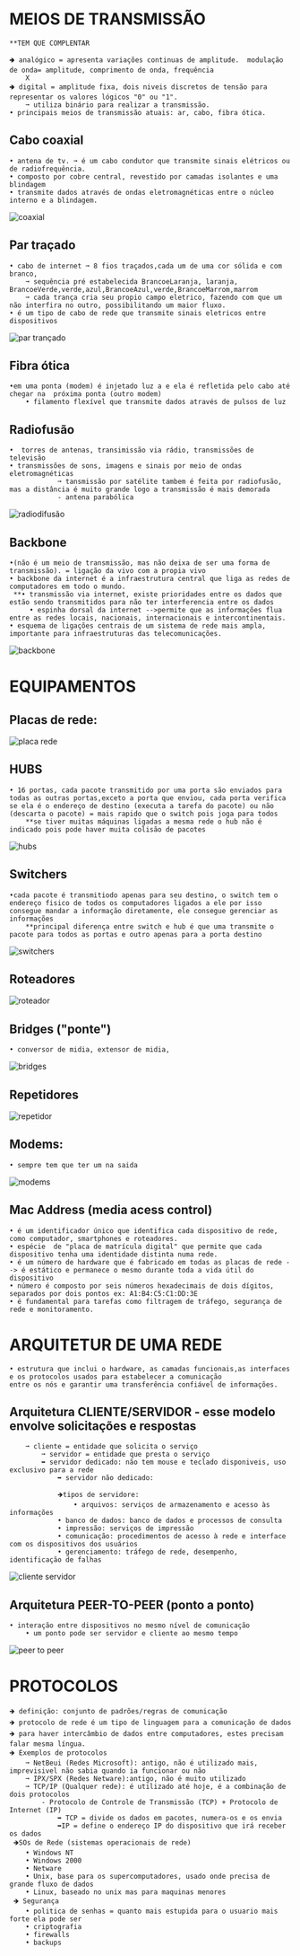 # MEIOS DE TRANSMISSÃO
	**TEM QUE COMPLENTAR

	🢂 analógico = apresenta variações continuas de amplitude.  modulação de onda= amplitude, comprimento de onda, frequência   
 		X
	🢂 digital = amplitude fixa, dois niveis discretos de tensão para representar os valores lógicos "0" ou "1".
 		➞ utiliza binário para realizar a transmissão.
	• principais meios de transmissão atuais: ar, cabo, fibra ótica.

## Cabo coaxial 
	• antena de tv. ➞ é um cabo condutor que transmite sinais elétricos ou de radiofrequência.
	• composto por cobre central, revestido por camadas isolantes e uma blindagem
	• transmite dados através de ondas eletromagnéticas entre o núcleo interno e a blindagem.
![coaxial](https://github.com/vanessacezarn/3_Semestre/blob/c2e0c7f03e9359ca75e6a7dc85cd8a73b55f003a/Comunica%C3%A7%C3%A3o%20de%20Dados/imagens/aula%2003/cabo%20coaxial.png)

## Par traçado 
	• cabo de internet ➞ 8 fios traçados,cada um de uma cor sólida e com branco, 
 		➞ sequência pré estabelecida BrancoeLaranja, laranja, BrancoeVerde,verde,azul,BrancoeAzul,verde,BrancoeMarrom,marrom 
   		➞ cada trança cria seu propio campo eletrico, fazendo com que um não interfira no outro, possibilitando um maior fluxo.
	• é um tipo de cabo de rede que transmite sinais eletricos entre dispositivos
![par trançado](https://github.com/vanessacezarn/3_Semestre/blob/c2e0c7f03e9359ca75e6a7dc85cd8a73b55f003a/Comunica%C3%A7%C3%A3o%20de%20Dados/imagens/aula%2003/par%20tran%C3%A7ado.png)

## Fibra ótica 
	•em uma ponta (modem) é injetado luz a e ela é refletida pelo cabo até chegar na  próxima ponta (outro modem)
		• filamento flexível que transmite dados através de pulsos de luz
  
## Radiofusão 
 	•  torres de antenas, transimissão via rádio, transmissões de televisão
	• transmissões de sons, imagens e sinais por meio de ondas eletromagnéticas 
                ➞ tansmissão por satélite tambem é feita por radiofusão, mas a distância é muito grande logo a transmissão é mais demorada  
				- antena parabólica
![radiodifusão](https://github.com/vanessacezarn/3_Semestre/blob/c2e0c7f03e9359ca75e6a7dc85cd8a73b55f003a/Comunica%C3%A7%C3%A3o%20de%20Dados/imagens/aula%2003/radiodifusao.png)

## Backbone
	•(não é um meio de transmissão, mas não deixa de ser uma forma de transmissão). = ligação da vivo com a propia vivo
	• backbone da internet é a infraestrutura central que liga as redes de computadores em todo o mundo.
	 **• transmissão via internet, existe prioridades entre os dados que estão sendo transmitidos para não ter interferencia entre os dados
         • espinha dorsal da internet -->permite que as informações flua entre as redes locais, nacionais, internacionais e intercontinentais. 
	• esquema de ligações centrais de um sistema de rede mais ampla, importante para infraestruturas das telecomunicações.
![backbone](https://github.com/vanessacezarn/3_Semestre/blob/c2e0c7f03e9359ca75e6a7dc85cd8a73b55f003a/Comunica%C3%A7%C3%A3o%20de%20Dados/imagens/aula%2003/backbone.png)

# EQUIPAMENTOS 

## Placas de rede:
![placa rede](https://github.com/vanessacezarn/3_Semestre/blob/c2e0c7f03e9359ca75e6a7dc85cd8a73b55f003a/Comunica%C3%A7%C3%A3o%20de%20Dados/imagens/aula%2003/placa%20rede.png)

## HUBS
	• 16 portas, cada pacote transmitido por uma porta são enviados para todas as outras portas,exceto a porta que enviou, cada porta verifica se ela é o endereço de destino (executa a tarefa do pacote) ou não (descarta o pacote) = mais rapido que o switch pois joga para todos 
        **se tiver muitas máquinas ligadas a mesma rede o hub não é indicado pois pode haver muita colisão de pacotes
![hubs](https://github.com/vanessacezarn/3_Semestre/blob/c2e0c7f03e9359ca75e6a7dc85cd8a73b55f003a/Comunica%C3%A7%C3%A3o%20de%20Dados/imagens/aula%2003/hub.png)

## Switchers
	•cada pacote é transmitiodo apenas para seu destino, o switch tem o endereço fisico de todos os computadores ligados a ele por isso consegue mandar a informação diretamente, ele consegue gerenciar as informações 
        **principal diferença entre switch e hub é que uma transmite o pacote para todos as portas e outro apenas para a porta destino
![switchers](https://github.com/vanessacezarn/3_Semestre/blob/c2e0c7f03e9359ca75e6a7dc85cd8a73b55f003a/Comunica%C3%A7%C3%A3o%20de%20Dados/imagens/aula%2003/switch.png)

## Roteadores

![roteador](https://github.com/vanessacezarn/3_Semestre/blob/c2e0c7f03e9359ca75e6a7dc85cd8a73b55f003a/Comunica%C3%A7%C3%A3o%20de%20Dados/imagens/aula%2003/roteador.png)

## Bridges ("ponte")
	• conversor de midia, extensor de midia, 
![bridges](https://github.com/vanessacezarn/3_Semestre/blob/c2e0c7f03e9359ca75e6a7dc85cd8a73b55f003a/Comunica%C3%A7%C3%A3o%20de%20Dados/imagens/aula%2003/bridge.png)

## Repetidores

![repetidor](https://github.com/vanessacezarn/3_Semestre/blob/c2e0c7f03e9359ca75e6a7dc85cd8a73b55f003a/Comunica%C3%A7%C3%A3o%20de%20Dados/imagens/aula%2003/repetidor.png)

## Modems:
	• sempre tem que ter um na saida
![modems](https://github.com/vanessacezarn/3_Semestre/blob/c2e0c7f03e9359ca75e6a7dc85cd8a73b55f003a/Comunica%C3%A7%C3%A3o%20de%20Dados/imagens/aula%2003/modem.png)

## Mac Address (media acess control)

	• é um identificador único que identifica cada dispositivo de rede, como computador, smartphones e roteadores. 
	• espécie  de "placa de matrícula digital" que permite que cada dispositivo tenha uma identidade distinta numa rede. 
	• é um número de hardware que é fabricado em todas as placas de rede --> é estático e permanece o mesmo durante toda a vida útil do dispositivo
	• número é composto por seis números hexadecimais de dois dígitos, separados por dois pontos ex: A1:B4:C5:C1:DD:3E
	• é fundamental para tarefas como filtragem de tráfego, segurança de rede e monitoramento. 


# ARQUITETUR DE UMA REDE

	• estrutura que inclui o hardware, as camadas funcionais,as interfaces e os protocolos usados para estabelecer a comunicação 
 	entre os nós e garantir uma transferência confiável de informações.
  
## Arquitetura CLIENTE/SERVIDOR - esse modelo envolve solicitações e respostas
		➞ cliente = entidade que solicita o serviço
    		➞ servidor = entidade que presta o serviço 
			➥ servidor dedicado: não tem mouse e teclado disponiveis, uso exclusivo para a rede
        		➥ servidor não dedicado: 

    			🡺tipos de servidore: 
    				• arquivos: serviços de armazenamento e acesso às informações
				• banco de dados: banco de dados e processos de consulta
				• impressão: serviços de impressão
				• comunicação: procedimentos de acesso à rede e interface com os dispositivos dos usuários
				• gerenciamento: tráfego de rede, desempenho, identificação de falhas
![cliente servidor](https://github.com/vanessacezarn/3_Semestre/blob/c2e0c7f03e9359ca75e6a7dc85cd8a73b55f003a/Comunica%C3%A7%C3%A3o%20de%20Dados/imagens/aula%2003/cliente-servidor.png)

 ## Arquitetura PEER-TO-PEER (ponto a ponto)
 	• interação entre dispositivos no mesmo nível de comunicação
    	• um ponto pode ser servidor e cliente ao mesmo tempo
![peer to peer](https://github.com/vanessacezarn/3_Semestre/blob/c2e0c7f03e9359ca75e6a7dc85cd8a73b55f003a/Comunica%C3%A7%C3%A3o%20de%20Dados/imagens/aula%2003/peer%20to%20peer.png)

# PROTOCOLOS

	🡺 definição: conjunto de padrões/regras de comunicação
	🡺 protocolo de rede é um tipo de linguagem para a comunicação de dados
	🡺 para haver intercâmbio de dados entre computadores, estes precisam falar mesma língua.
	🡺 Exemplos de protocolos
		➞ NetBeui (Redes Microsoft): antigo, não é utilizado mais, imprevisivel não sabia quando ia funcionar ou não
		➞ IPX/SPX (Redes Netware):antigo, não é muito utilizado 
		➞ TCP/IP (Qualquer rede): é utilizado até hoje, é a combinação de dois protocolos 
  			- Protocolo de Controle de Transmissão (TCP) + Protocolo de Internet (IP)
 				➥ TCP = divide os dados em pacotes, numera-os e os envia
				➥IP = define o endereço IP do dispositivo que irá receber os dados
	 🡺SOs de Rede (sistemas operacionais de rede)
		• Windows NT
		• Windows 2000
		• Netware
		• Unix, base para os supercomputadores, usado onde precisa de grande fluxo de dados
		• Linux, baseado no unix mas para maquinas menores
	 🡺 Segurança
		• politica de senhas = quanto mais estupida para o usuario mais forte ela pode ser
		• criptografia 
		• firewalls
		• backups


